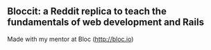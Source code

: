 
## Bloccit: a Reddit replica to teach the fundamentals of web development and Rails

Made with my mentor at Bloc (http://bloc.io)